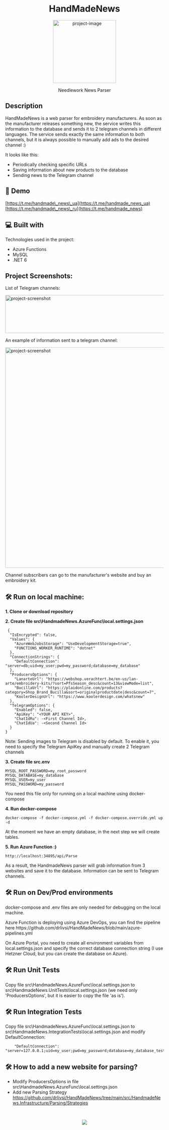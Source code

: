 <h1 align="center" id="title">HandMadeNews</h1>

<p align="center"><img src="/res/sheep.jpg" alt="project-image" height="200" ></p>

<p align="center" id="description">Needlework News Parser</p>

<h2>Description</h2>

<p>HandMadeNews is a web parser for embroidery manufacturers. As soon as the manufacturer releases something new, the service writes this information to the database and sends it to 2 telegram channels in different languages. The service sends exactly the same information to both channels, but it is always possible to manually add ads to the desired channel :)</p>

<p>It looks like this: </p>

- Periodically checking specific URLs
- Saving information about new products to the database
- Sending news to the Telegram channel

<h2>🚀 Demo</h2>

[https://t.me/handmade\_news\_ua](https://t.me/handmade_news_ua) <br>
[https://t.me/handmade\_news\_ru](https://t.me/handmade_news)

<h2>💻 Built with</h2>

Technologies used in the project:

*   Azure Functions
*   MySQL
*   .NET 6

<h2>Project Screenshots:</h2>

<p>List of Telegram channels:</p>
<img src="/res/channels-list.png" alt="project-screenshot" width="540" height="121" />

<p>An example of information sent to a telegram channel:</p>
<img src="/res/channels-content.jpg" alt="project-screenshot" height="700" />

<p>Channel subscribers can go to the manufacturer's website and buy an embroidery kit.</p>

<h2>🛠️ Run on local machine:</h2>

**1. Clone or download repository**

**2. Create file src\HandmadeNews.AzureFunc\local.settings.json**

```
 {
  "IsEncrypted": false,
  "Values": {
    "AzureWebJobsStorage": "UseDevelopmentStorage=true",
    "FUNCTIONS_WORKER_RUNTIME": "dotnet"
  },
  "ConnectionStrings": {
    "DefaultConnection": "server=db;uid=my_user;pwd=my_password;database=my_database"    
  },
  "ProducersOptions": {
    "LanarteUrl": "https://webshop.verachtert.be/en-us/lan-arte/embroidery-kits/?sort=PfsSeason_desc&count=13&viewMode=list",
    "BucillaUrl": "https://plaidonline.com/products?category=Shop_Brand_Bucilla&sort=originalproductdate|desc&count=7",
    "KoolerDesignUrl": "https://www.koolerdesign.com/whatsnew"
  },
  "TelegramOptions": {
    "Enabled": false,
    "ApiKey": "<YOUR API KEY>",
    "ChatIdRu": -<First Channel Id>,
    "ChatIdUa": -<Second Channel Id>
  }
}
```

Note: Sending images to Telegram is disabled by default. To enable it, you need to specify the Telegram ApiKey and manually create 2 Telegram channels

**3. Create file src\.env**

```
MYSQL_ROOT_PASSWORD=my_root_password
MYSQL_DATABASE=my_database
MYSQL_USER=my_user
MYSQL_PASSWORD=my_password
```

You need this file only for running on a local machine using docker-compose

**4. Run docker-compose**

```
docker-compose -f docker-compose.yml -f docker-compose.override.yml up -d
```
At the moment we have an empty database, in the next step we will create tables.


**5. Run Azure Function :)**

```
http://localhost:34895/api/Parse
```

As a result, the HandmadeNews parser will grab information from 3 websites and save it to the database. Information can be sent to Telegram channels.


<h2>🛠️ Run on Dev/Prod environments</h2>
<p></p>docker-compose and .env files are only needed for debugging on the local machine.</p>
<p>Azure Function is deploying using Azure DevOps, you can find the pipeline here https://github.com/drlivsi/HandMadeNews/blob/main/azure-pipelines.yml</p>
<p>On Azure Portal, you need to create all environment variables from local.settings.json and specify the correct database connection string (I use Hetzner Cloud, but you can create the database on Azure).</p>

<h2>🛠️ Run Unit Tests</h2>
Copy file src\HandmadeNews.AzureFunc\local.settings.json to src\HandmadeNews.UnitTests\local.settings.json (we need only 'ProducersOptions', but it is easier to copy the file 'as is').

<h2>🛠️ Run Integration Tests</h2>
Copy file src\HandmadeNews.AzureFunc\local.settings.json to src\HandmadeNews.IntegrationTests\local.settings.json and modify DefaultConnection:

```
    "DefaultConnection": "server=127.0.0.1;uid=my_user;pwd=my_password;database=my_database_test"
```

<h2>🛠️ How to add a new website for parsing?</h2>

- Modify ProducersOptions in file src\HandmadeNews.AzureFunc\local.settings.json
- Add new Parsing Strategy https://github.com/drlivsi/HandMadeNews/tree/main/src/HandmadeNews.Infrastructure/Parsing/Strategies

  
<br>
<p align="center"><img src="/res/StandWithUkraine.jpg" /></p>
